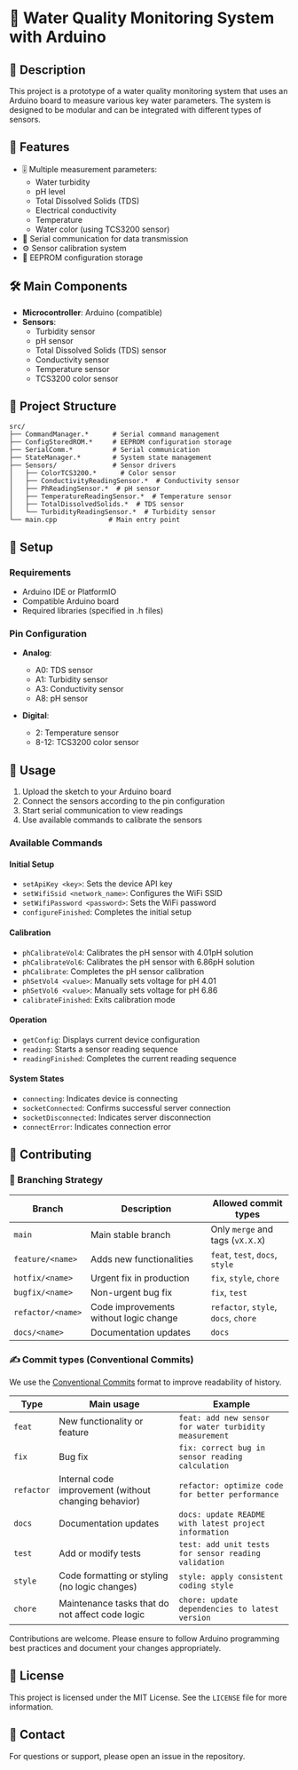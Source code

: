 # 🌊 Water Quality Monitoring System with Arduino

## 📝 Description

This project is a prototype of a water quality monitoring system that uses an Arduino board to measure various key water parameters. The system is designed to be modular and can be integrated with different types of sensors.

## 🌟 Features

- 🎚️ Multiple measurement parameters:
  - Water turbidity
  - pH level
  - Total Dissolved Solids (TDS)
  - Electrical conductivity
  - Temperature
  - Water color (using TCS3200 sensor)
- 📶 Serial communication for data transmission
- ⚙️ Sensor calibration system
- 💾 EEPROM configuration storage

## 🛠️ Main Components

- **Microcontroller**: Arduino (compatible)
- **Sensors**:
  - Turbidity sensor
  - pH sensor
  - Total Dissolved Solids (TDS) sensor
  - Conductivity sensor
  - Temperature sensor
  - TCS3200 color sensor

## 📁 Project Structure

```
src/
├── CommandManager.*      # Serial command management
├── ConfigStoredROM.*     # EEPROM configuration storage
├── SerialComm.*          # Serial communication
├── StateManager.*        # System state management
├── Sensors/              # Sensor drivers
│   ├── ColorTCS3200.*      # Color sensor
│   ├── ConductivityReadingSensor.*  # Conductivity sensor
│   ├── PhReadingSensor.*  # pH sensor
│   ├── TemperatureReadingSensor.*  # Temperature sensor
│   ├── TotalDissolvedSolids.*  # TDS sensor
│   └── TurbidityReadingSensor.*  # Turbidity sensor
└── main.cpp             # Main entry point
```

## 🚀 Setup

### Requirements

- Arduino IDE or PlatformIO
- Compatible Arduino board
- Required libraries (specified in .h files)

### Pin Configuration

- **Analog**:

  - A0: TDS sensor
  - A1: Turbidity sensor
  - A3: Conductivity sensor
  - A8: pH sensor

- **Digital**:
  - 2: Temperature sensor
  - 8-12: TCS3200 color sensor

## 🔧 Usage

1. Upload the sketch to your Arduino board
2. Connect the sensors according to the pin configuration
3. Start serial communication to view readings
4. Use available commands to calibrate the sensors

### Available Commands

#### Initial Setup

- `setApiKey <key>`: Sets the device API key
- `setWifiSsid <network_name>`: Configures the WiFi SSID
- `setWifiPassword <password>`: Sets the WiFi password
- `configureFinished`: Completes the initial setup

#### Calibration

- `phCalibrateVol4`: Calibrates the pH sensor with 4.01pH solution
- `phCalibrateVol6`: Calibrates the pH sensor with 6.86pH solution
- `phCalibrate`: Completes the pH sensor calibration
- `phSetVol4 <value>`: Manually sets voltage for pH 4.01
- `phSetVol6 <value>`: Manually sets voltage for pH 6.86
- `calibrateFinished`: Exits calibration mode

#### Operation

- `getConfig`: Displays current device configuration
- `reading`: Starts a sensor reading sequence
- `readingFinished`: Completes the current reading sequence

#### System States

- `connecting`: Indicates device is connecting
- `socketConnected`: Confirms successful server connection
- `socketDisconnected`: Indicates server disconnection
- `connectError`: Indicates connection error

## 🤝 Contributing

### 🌿 Branching Strategy

| Branch            | Description                            | Allowed commit types                 |
| ----------------- | -------------------------------------- | ------------------------------------ |
| `main`            | Main stable branch                     | Only `merge` and tags (`vX.X.X`)     |
| `feature/<name>`  | Adds new functionalities               | `feat`, `test`, `docs`, `style`      |
| `hotfix/<name>`   | Urgent fix in production               | `fix`, `style`, `chore`              |
| `bugfix/<name>`   | Non-urgent bug fix                     | `fix`, `test`                        |
| `refactor/<name>` | Code improvements without logic change | `refactor`, `style`, `docs`, `chore` |
| `docs/<name>`     | Documentation updates                  | `docs`                               |

### ✍️ Commit types (Conventional Commits)

We use the [Conventional Commits](https://www.conventionalcommits.org/) format to improve readability of history.

| Type       | Main usage                                            | Example                                                |
| ---------- | ----------------------------------------------------- | ------------------------------------------------------ |
| `feat`     | New functionality or feature                          | `feat: add new sensor for water turbidity measurement` |
| `fix`      | Bug fix                                               | `fix: correct bug in sensor reading calculation`       |
| `refactor` | Internal code improvement (without changing behavior) | `refactor: optimize code for better performance`       |
| `docs`     | Documentation updates                                 | `docs: update README with latest project information`  |
| `test`     | Add or modify tests                                   | `test: add unit tests for sensor reading validation`   |
| `style`    | Code formatting or styling (no logic changes)         | `style: apply consistent coding style`                 |
| `chore`    | Maintenance tasks that do not affect code logic       | `chore: update dependencies to latest version`         |

Contributions are welcome. Please ensure to follow Arduino programming best practices and document your changes appropriately.

## 📄 License

This project is licensed under the MIT License. See the `LICENSE` file for more information.

## 📧 Contact

For questions or support, please open an issue in the repository.
